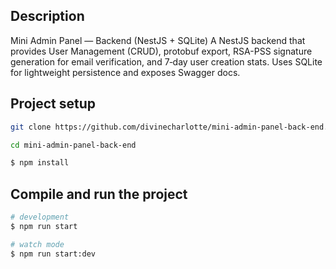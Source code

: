 
## Description

Mini Admin Panel — Backend (NestJS + SQLite)
A NestJS backend that provides User Management (CRUD), protobuf export, RSA-PSS signature generation for email verification, and 7‑day user creation stats. Uses SQLite for lightweight persistence and exposes Swagger docs.



## Project setup

```bash
git clone https://github.com/divinecharlotte/mini-admin-panel-back-end.git

cd mini-admin-panel-back-end

$ npm install
```

## Compile and run the project

```bash
# development
$ npm run start

# watch mode
$ npm run start:dev

```

